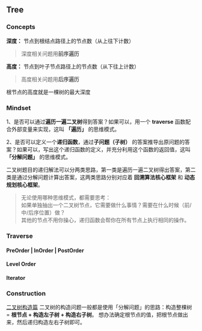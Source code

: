 ## Tree

### Concepts
**深度：** 节点到根结点路径上的节点数（从上往下计数）
> 深度相关问题用**前序遍历**

**高度：** 节点到叶子节点路径上的节点数（从下往上计数）
> 高度相关问题用**后序遍历**

根节点的高度就是一棵树的最大深度

### Mindset

1、是否可以通过**遍历一遍二叉树**得到答案？如果可以，用一个 **traverse** 函数配合外部变量来实现，这叫 **「遍历」** 的思维模式。

2、是否可以定义一个**递归函数**，通过**子问题（子树）** 的答案推导出原问题的答案？如果可以，写出这个递归函数的定义，并充分利用这个函数的返回值，这叫 **「分解问题」** 的思维模式。

二叉树题目的递归解法可以分两类思路，第一类是遍历一遍二叉树得出答案，第二类是通过分解问题计算出答案，这两类思路分别对应着 **回溯算法核心框架** 和 **动态规划核心框架**。

> 无论使用哪种思维模式，都需要思考：  
> 如果单独抽出一个二叉树节点，它需要做什么事情？需要在什么时候（前/中/后序位置）做？  
> 其他的节点不用你操心，递归函数会帮你在所有节点上执行相同的操作。

### Traverse

#### PreOrder | InOrder | PostOrder

#### Level Order

#### Iterator

### Construction
[二叉树构造篇](https://labuladong.github.io/algo/2/21/38/)
二叉树的构造问题一般都是使用「分解问题」的思路：构造整棵树 = **根节点 + 构造左子树 + 构造右子树**。
想办法确定根节点的值，把根节点做出来，然后递归构造左右子树即可。
